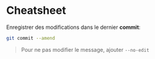 # Cheatsheet

Enregistrer des modifications dans le dernier **commit**:
```sh
git commit --amend
```
>Pour ne pas modifier le message, ajouter `--no-edit`

